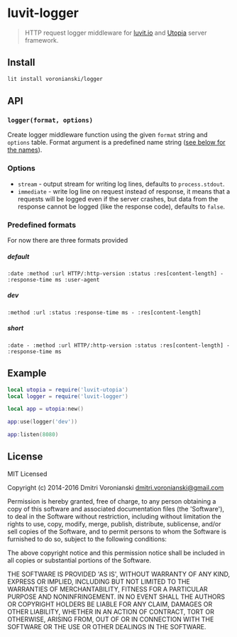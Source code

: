 # luvit-logger

> HTTP request logger middleware for [luvit.io](http://luvit.io) and [Utopia](https://github.com/luvitrocks/luvit-utopia) server framework.

## Install

```bash
lit install voronianski/logger
```

## API

### ``logger(format, options)``

Create logger middleware function using the given ``format`` string and ``options`` table. Format argument is a predefined name string ([see below for the names](https://github.com/luvitrocks/luvit-logger#predefined-formats)).

### Options

- ``stream`` - output stream for writing log lines, defaults to ``process.stdout``.
- ``immediate`` - write log line on request instead of response, it means that a requests will be logged even if the server crashes, but data from the response cannot be logged (like the response code), defaults to ``false``.

### Predefined formats

For now there are three formats provided

##### default

```
:date :method :url HTTP/:http-version :status :res[content-length] - :response-time ms :user-agent
```

##### dev

```
:method :url :status :response-time ms - :res[content-length]
```

##### short

```
:date - :method :url HTTP/:http-version :status :res[content-length] - :response-time ms
```

## Example

```lua
local utopia = require('luvit-utopia')
local logger = require('luvit-logger')

local app = utopia:new()

app:use(logger('dev'))

app:listen(8080)
```

## License

MIT Licensed

Copyright (c) 2014-2016 Dmitri Voronianski [dmitri.voronianski@gmail.com](mailto:dmitri.voronianski@gmail.com)

Permission is hereby granted, free of charge, to any person obtaining
a copy of this software and associated documentation files (the
'Software'), to deal in the Software without restriction, including
without limitation the rights to use, copy, modify, merge, publish,
distribute, sublicense, and/or sell copies of the Software, and to
permit persons to whom the Software is furnished to do so, subject to
the following conditions:

The above copyright notice and this permission notice shall be
included in all copies or substantial portions of the Software.

THE SOFTWARE IS PROVIDED 'AS IS', WITHOUT WARRANTY OF ANY KIND,
EXPRESS OR IMPLIED, INCLUDING BUT NOT LIMITED TO THE WARRANTIES OF
MERCHANTABILITY, FITNESS FOR A PARTICULAR PURPOSE AND NONINFRINGEMENT.
IN NO EVENT SHALL THE AUTHORS OR COPYRIGHT HOLDERS BE LIABLE FOR ANY
CLAIM, DAMAGES OR OTHER LIABILITY, WHETHER IN AN ACTION OF CONTRACT,
TORT OR OTHERWISE, ARISING FROM, OUT OF OR IN CONNECTION WITH THE
SOFTWARE OR THE USE OR OTHER DEALINGS IN THE SOFTWARE.
